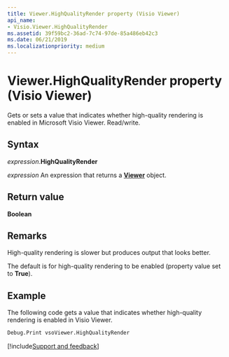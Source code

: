```yaml
---
title: Viewer.HighQualityRender property (Visio Viewer)
api_name:
- Visio.Viewer.HighQualityRender
ms.assetid: 39f59bc2-36ad-7c74-97de-85a486eb42c3
ms.date: 06/21/2019
ms.localizationpriority: medium
---
```



# Viewer.HighQualityRender property (Visio Viewer)

Gets or sets a value that indicates whether high-quality rendering is enabled in Microsoft Visio Viewer. Read/write.


## Syntax

_expression_.**HighQualityRender**

_expression_ An expression that returns a **[Viewer](Visio.Viewer.md)** object.


## Return value

**Boolean**


## Remarks

High-quality rendering is slower but produces output that looks better.

The default is for high-quality rendering to be enabled (property value set to **True**).


## Example

The following code gets a value that indicates whether high-quality rendering is enabled in Visio Viewer.

```vb
Debug.Print vsoViewer.HighQualityRender
```

[!include[Support and feedback](~/includes/feedback-boilerplate.md)]